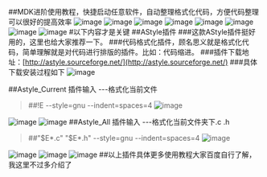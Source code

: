 ##MDK进阶使用教程，快捷启动任意软件，自动整理格式化代码，方便代码整理可以很好的提高效率
![image](image/study0.jpg)
![image](image/study1.jpg)
![image](image/study2.jpg)
![image](image/study3.jpg)
![image](image/study4.jpg)
![image](image/study5.jpg)
![image](image/study6.jpg)
![image](image/study7.jpg)
#以下内容才是关键
##AStyle插件
###这款AStyle插件挺好用的，这里也给大家推荐一下。
###代码格式化插件，顾名思义就是格式化代码，简单理解就是对代码进行排版的插件。比如：代码缩进。
###插件下载地址：[http://astyle.sourceforge.net/](http://astyle.sourceforge.net/)
###具体下载安装过程如下
![image](image/study8.jpg)

##Astyle_Current 插件输入 ---格式化当前文件
> ##!E --style=gnu --indent=spaces=4
![image](image/study9.jpg)

![image](image/study10.jpg)
![image](image/study11.jpg)
##Astyle_All 插件输入  ---格式化当前文件夹下.c .h
> ##"$E*.c" "$E*.h" --style=gnu --indent=spaces=4
![image](image/study12.jpg)

![image](image/study13.jpg)
![image](image/study14.jpg)
![image](image/study15.jpg)
##以上插件具体更多使用教程大家百度自行了解，我这里不过多介绍了
